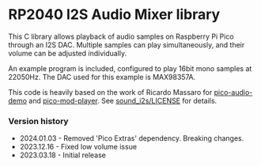 # RP2040 I2S Audio Mixer library

This C library allows playback of audio samples on Raspberry Pi Pico through an I2S DAC.
Multiple samples can play simultaneously, and their volume can be adjusted individually.

An example program is included, configured to play 16bit mono samples at 22050Hz. The DAC used for this example is MAX98357A.

This code is heavily based on the work of Ricardo Massaro for [pico-audio-demo](https://github.com/moefh/pico-audio-demo) and [pico-mod-player](https://github.com/moefh/pico-mod-player). See [sound_i2s/LICENSE](/sound_i2s/LICENSE) for details.

### Version history
- 2024.01.03 - Removed 'Pico Extras' dependency. Breaking changes.
- 2023.12.16 - Fixed low volume issue
- 2023.03.18 - Initial release
